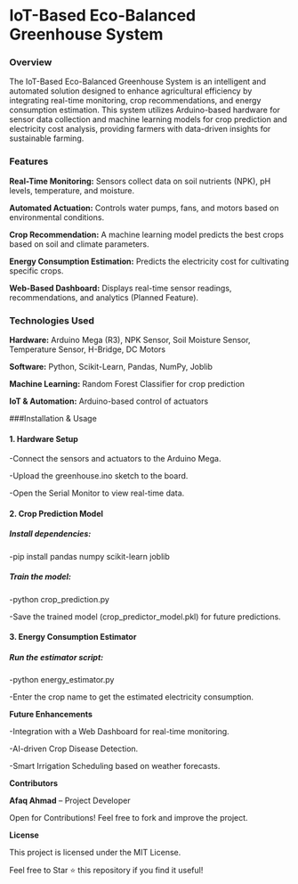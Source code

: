 # IoT-Based Eco-Balanced Greenhouse System

### Overview

The IoT-Based Eco-Balanced Greenhouse System is an intelligent and automated solution designed to enhance agricultural efficiency by integrating real-time monitoring, crop recommendations, and energy consumption estimation. This system utilizes Arduino-based hardware for sensor data collection and machine learning models for crop prediction and electricity cost analysis, providing farmers with data-driven insights for sustainable farming.

### Features

  **Real-Time Monitoring:** Sensors collect data on soil nutrients (NPK), pH levels, temperature, and moisture.

  **Automated Actuation:** Controls water pumps, fans, and motors based on environmental conditions.

  **Crop Recommendation:** A machine learning model predicts the best crops based on soil and climate parameters.

  **Energy Consumption Estimation:** Predicts the electricity cost for cultivating specific crops.

  **Web-Based Dashboard:** Displays real-time sensor readings, recommendations, and analytics (Planned Feature).

### Technologies Used

  **Hardware:** Arduino Mega (R3), NPK Sensor, Soil Moisture Sensor, Temperature Sensor, H-Bridge, DC Motors

  **Software:** Python, Scikit-Learn, Pandas, NumPy, Joblib

  **Machine Learning:** Random Forest Classifier for crop prediction

  **IoT & Automation:** Arduino-based control of actuators

###Installation & Usage

#### 1. Hardware Setup

  -Connect the sensors and actuators to the Arduino Mega.

  -Upload the greenhouse.ino sketch to the board.

  -Open the Serial Monitor to view real-time data.

#### 2. Crop Prediction Model

##### Install dependencies:

  -pip install pandas numpy scikit-learn joblib

##### Train the model:

  -python crop_prediction.py

  -Save the trained model (crop_predictor_model.pkl) for future predictions.

#### 3. Energy Consumption Estimator

##### Run the estimator script:

  -python energy_estimator.py

  -Enter the crop name to get the estimated electricity consumption.

**Future Enhancements**

  -Integration with a Web Dashboard for real-time monitoring.

  -AI-driven Crop Disease Detection.

  -Smart Irrigation Scheduling based on weather forecasts.

**Contributors**

**Afaq Ahmad** – Project Developer

Open for Contributions! Feel free to fork and improve the project.

**License**

This project is licensed under the MIT License.

Feel free to Star ⭐ this repository if you find it useful!

